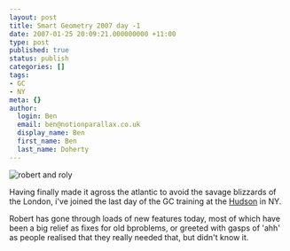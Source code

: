 ```yaml
---
layout: post
title: Smart Geometry 2007 day -1
date: 2007-01-25 20:09:21.000000000 +11:00
type: post
published: true
status: publish
categories: []
tags:
- GC
- NY
meta: {}
author:
  login: Ben
  email: ben@notionparallax.co.uk
  display_name: Ben
  first_name: Ben
  last_name: Doherty
---
```

<p><img title="robert and roly" alt="robert and roly" src="{{ site.baseurl }}/assets/SG07_1.jpg" /></p>
<p>Having finally made it agross the atlantic to avoid the savage blizzards of the London, i've joined the last day of the GC training at the <a href="http://www.hudsonhotel.com/" target="_blank">Hudson</a> in NY.</p>
<p>Robert has gone through loads of new features today, most of which have been a big relief as fixes for old bproblems, or greeted with gasps of 'ahh' as people realised that they really needed that, but didn't know it.</p>
